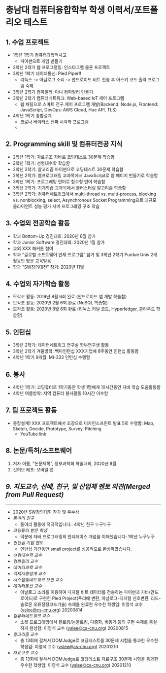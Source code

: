 # 충남대 컴퓨터융합학부 학생 이력서/포트폴리오 테스트
## 1. 수업 프로젝트
  * 1학년 1학기 컴퓨터과학적사고
      + 파이썬으로 게임 만들기
  * 2학년 2학기 웹 프로그랠밍: 인스타그램 클론 프로젝트
  * 3학년 1학기 데이터통신: Pied Piper!!
      + 리눅스 -> 아날로그 소리 -> 안드로이드 비트 전송 후 아스키 코드 출력 프로그램 숙제
  * 3학년 2학기 컴파일러: 미니 컴파일러 만들기
  * 3학년 2학기 컴퓨터네트워크: Web-based IoT 제어 프로그램 
      + 웹 채팅으로 스마트 전구 제어 프로그램 개발(Backend: Node.js, Frontend: JavaScript, DevOps: AWS Cloud, Hue API, TLS)
  * 4학년 1학기 종합설계
      + 코로나 바이러스 전파 시각화 프로그램
      + 
## 2. Programming skill 및 컴퓨터전공 지식
  * 2학년 1학기: 자료구조 자바로 코딩테스트 30문제 학습함
  * 2학년 1학기: 선형대수학 학습함
  * 2학년 2학기: 알고리즘 파이썬으로 코딩테스트 30문제 학습함
  * 2학년 2학기: 웹프로그래밍 교과목에서 JavaScript로 웹 페이지 만들기로 학습함
  * 3학년 1학기: 프로그래밍 언어로 함수형 언어 학습함
  * 3학년 2학기: 기계학습 교과목에서 클러스터링 알고리즘 학습함
  * 3학년 2학기: 컴퓨터네트워크에서 multi-thread vs. multi-process, blocking vs. nonblocking, select, Asynchronous Socket Programming으로 대규모 클라이언트 성능 평가 서버 프로그래밍 구조 학습
## 3. 수업외 전공학습 활동
  * 학과 Bottom-Up 경진대회: 2020년 8월 참가
  * 학과 Junior Software 경진대회: 2020년 1월 참가
  * 교외 XXX 해커톤 참여
  * 학과 "글로벌 소프트웨어 인재 프로그램" 참가 및 3학년 2학기 Purdue Univ 2개월동안 방문 교육받음
  * 학과 "SW창의대전" 참가: 2020년 11월 
## 4. 수업외 자가학습 활동
  * 모각코 활동: 2019년 8월 6회 완료 (안드로이드 앱 개발 학습함)
  * 모각코 활동: 2020년 2월 6회 완료 (NoSQL 학습함)
  * 모각코 활동: 2020년 8월 6회 완료 (리눅스 커널 코드, Hyperledger, 클라우드 학습함)
## 5. 인턴십
  * 3학년 2학기: 데이터네트워크 연구실 학부연구생 활동
  * 3학년 2학기 겨울방학: 백마인턴십 XXX기업에 8주동안 인턴십 활동함  
  * 4학년 1학기 9개월: MI-333 인턴십 수행함
## 6. 봉사
  * 4학년 1학기: 코딩튜터로 1학기동안 학생 1명에게 10시간동안 자바 학습 도움활동함
  * 4학년 여름방학: 지역 컴퓨터 봉사활동 10시간 이수함
## 7. 팀 프로젝트 활동
  * 종합설계1 XXX 프로젝트에서 조장으로 디자인스프린트 발표 5회 수행함: Map, Sketch, Decide, Prototype, Survey, Pitching  
      + YouTube link
## 8. 논문/특허/소프트웨어
  1. 저자 이름, "논문제목", 정보과학회 학술대회, 2020년 8월
  2. 깃허브 레포: 모바일 앱
 
## *9. 지도교수, 선배, 친구, 및 산업체 멘토 의견(Merged from Pull Request)* 
---  
  * 2020년 SW창의대회 참가 및 우수상
  * *동아리 친구*
      + 동아리 활동에 적극적입니다.: 4학년 친구 누구누구
  * *코딩튜터 받은 학생*
      + 덕분에 자바 프로그래밍의 인터페이스 개념을 이해했습니다: 1학년 누구누구
  * *인턴십 기업 멘토*
      + 인턴십 기간동안 small project를 성공적으로 완성하였습니다.
  * *선형대수학 교수*
  * *컴파일러 교수*
  * *데이터과학 교수*
  * *객체지향설계 교수*
  * *시스템및네트워크 보안 교수*
  * *데이터통신 교수*
     + 아날로그 소리를 이용하여 디지털 비트 데이터를 전송하는 파이썬과 자바(안드로이드)로 구현한 Pied Project(푸리에 변환, 아날로그-디지털 신호변환, 리드-솔로몬 오류정정코드기술) 숙제를 완료한 우수한 학생임: 이영석 교수 (yslee@cs-cnu.org) 20200814
  * *컴퓨터네트워크 교수*
     + 소켓 프로그래밍에서 블로킹/논블로킹, 다중화, 비동기 등의 구현 숙제를 충실하게 완성함: 이영석 교수 (yslee@cs-cnu.org) 20200815
  * *알고리즘 교수*
     + 총 13회에 걸쳐서 DOMJudge로 코딩테스트를 30문제 시험을 통과한 우수한 학생임: 이영석 교수 (yslee@cs-cnu.org) 20201210
  * *자료구조 교수*
     + 총 13회에 걸쳐서 DOMJudge로 코딩테스트 자료구조 30문제 시험을 통과한 우수한 학생임: 이영석 교수 (yslee@cs-cnu.org) 20201210

